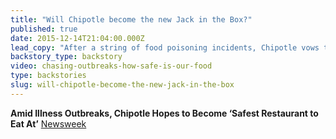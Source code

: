 ```yaml
---
title: "Will Chipotle become the new Jack in the Box?"
published: true
date: 2015-12-14T21:04:00.000Z
lead_copy: "After a string of food poisoning incidents, Chipotle vows to become a food safety industry leader -- exactly what Jack in the Box did after its 1993 E. coli outbreak sickened more than 700 people. "
backstory_type: backstory
video: chasing-outbreaks-how-safe-is-our-food
type: backstories
slug: will-chipotle-become-the-new-jack-in-the-box
---
```


**Amid Illness Outbreaks, Chipotle Hopes to Become ‘Safest Restaurant to Eat At’**
[Newsweek](http://www.newsweek.com/chipotle-safest-restaurant-norovirus-ecoli-outbreak-403449)

